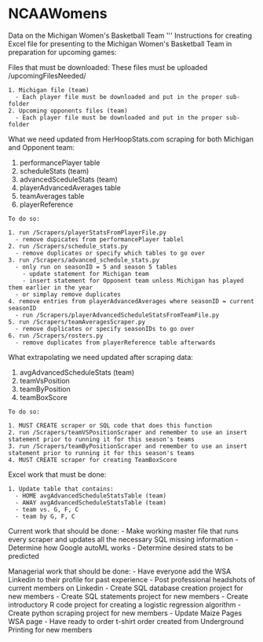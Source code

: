 # NCAAWomens
Data on the Michigan Women's Basketball Team
'''
Instructions for creating Excel file for presenting to the Michigan Women's Basketball Team in preparation for upcoming games:

Files that must be downloaded:
These files must be uploaded /upcomingFilesNeeded/

    1. Michigan file (team)
      - Each player file must be downloaded and put in the proper sub-folder
    2. Upcoming opponents files (team)
      - Each player file must be downloaded and put in the proper sub-folder

What we need updated from HerHoopStats.com scraping for both Michigan and Opponent team:

  1. performancePlayer table
  2. scheduleStats (team)
  3. advancedSceduleStats (team)
  4. playerAdvancedAverages table 
  5. teamAverages table
  6. playerReference
  
    To do so:
    
    1. run /Scrapers/playerStatsFromPlayerFile.py 
      - remove dupicates from performancePlayer tablel
    2. run /Scrapers/schedule_stats.py
      - remove duplicates or specify which tables to go over
    3. run /Scrapers/advanced_schedule_stats.py
      - only run on seasonID = 5 and season 5 tables
        - update statement for Michigan team
        - insert statement for Opponent team unless Michigan has played them earlier in the year
      - or simplay remove duplicates
    4. remove entries from playerAdvancedAverages where seasonID = current seasonID
      - run /Scrapers/playerAdvancedScheduleStatsFromTeamFile.py
    5. run /Scrapers/teamAveragesScraper.py
      - remove duplicates or specify seasonIDs to go over
    6. run /Scrapers/rosters.py
      - remove duplicates from playerReference table afterwards

What extrapolating we need updated after scraping data:

  1. avgAdvancedScheduleStats (team)
  2. teamVsPosition
  3. teamByPosition
  4. teamBoxScore
  
    To do so:
    
    1. MUST CREATE scraper or SQL code that does this function
    2. run /Scrapers/teamVSPositionScraper and remember to use an insert statement prior to running it for this season's teams
    3. run /Scrapers/teamByPositionScraper and remember to use an insert statement prior to running it for this season's teams
    4. MUST CREATE scraper for creating TeamBoxScore 

Excel work that must be done:

    1. Update table that contains:
      - HOME avgAdvancedScheduleStatsTable (team)
      - AWAY avgAdvancedScheduleStatsTable (team)
      - team vs. G, F, C
      - team by G, F, C

Current work that should be done:
    - Make working master file that runs every scraper and updates all the necessary SQL missing information
    - Determine how Google autoML works 
    - Determine desired stats to be predicted

Managerial work that should be done:
    - Have everyone add the WSA Linkedin to their profile for past experience
    - Post professional headshots of current members on Linkedin
    - Create SQL database creation project for new members
    - Create SQL statements project for new members
    - Create introductory R code project for creating a logistic regression algorithm
    - Create python scraping project for new members
    - Update Maize Pages WSA page
    - Have ready to order t-shirt order created from Underground Printing for new members

